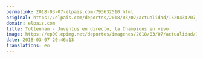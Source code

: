 ```yaml
---
permalink: 2018-03-07-elpais.com-793632510.html
original: https://elpais.com/deportes/2018/03/07/actualidad/1520434207_896373.html#?ref=rss&format=simple&link=link
domain: elpais.com
title: Tottenham - Juventus en directo, la Champions en vivo
image: https://ep00.epimg.net/deportes/imagenes/2018/03/07/actualidad/1520434207_896373_1520454981_rrss_normal.jpg
date: 2018-03-07 20:46:13
translations: en
---
```


